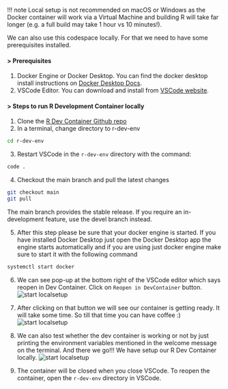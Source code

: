 !!! note Local setup is not recommended on macOS or Windows as the Docker
    container will work via a Virtual Machine and building R will take far
    longer (e.g. a full build may take 1 hour vs 10 minutes!).

We can also use this codespace locally. For that we need to have some
prerequisites installed.

#### > Prerequisites

1. Docker Engine or Docker Desktop. You can find the docker desktop install
   instructions on [Docker Desktop
   Docs](https://www.docker.com/products/docker-desktop/).
2. VSCode Editor. You can download and install from [VSCode
   website](https://code.visualstudio.com/download).

#### > Steps to run R Development Container locally

1. Clone the [R Dev Container Github
   repo](https://github.com/r-devel/r-dev-env/)
2. In a terminal, change directory to r-dev-env

```bash
cd r-dev-env
```

3. Restart VSCode in the `r-dev-env` directory with the command:

```bash
code .
```

4. Checkout the main branch and pull the latest changes

```bash
git checkout main
git pull
```

The main branch provides the stable release. If you require an in-development
feature, use the devel branch instead.

5. After this step please be sure that your docker engine is started. If you
   have installed Docker Desktop just open the Docker Desktop app the engine
   starts automatically and if you are using just docker engine make sure to
   start it with the following command

```bash
systemctl start docker
```

6. We can see pop-up at the bottom right of the VSCode editor which says reopen
in Dev Container.  Click on `Reopen in DevContainer` button.  ![start
localsetup](../../assets/rdev13.png)

7. After clicking on that button we will see our container is getting ready. It
will take some time. So till that time you can have coffee :) ![start
localsetup](../../assets/rdev24.png)
8. We can also test whether the dev container is working or not by just printing
the environment variables mentioned in the welcome message on the terminal. And
there we go!!! We have setup our R Dev Container locally.  ![start
localsetup](../../assets/rdev25.png)

9. The container will be closed when you close VSCode. To reopen the container,
   open the `r-dev-env` directory in VSCode.
